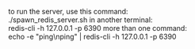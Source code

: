 to run the server, use this command:\
    ./spawn_redis_server.sh
in another terminal:\
    redis-cli -h 127.0.0.1 -p 6390
more than one command:\
echo -e "ping\nping" | redis-cli -h 127.0.0.1 -p 6390